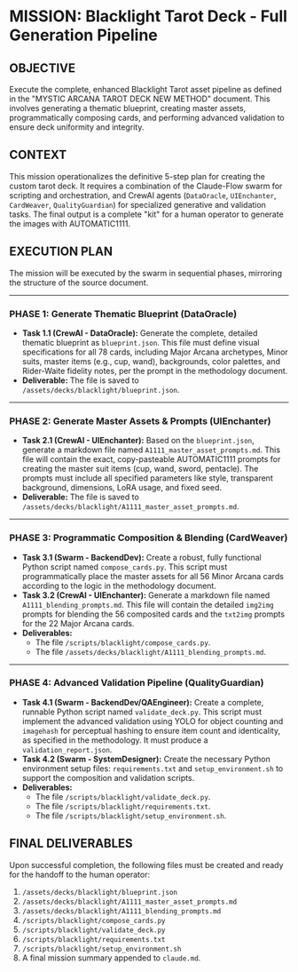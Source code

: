 # MISSION: Blacklight Tarot Deck - Full Generation Pipeline

## OBJECTIVE

Execute the complete, enhanced Blacklight Tarot asset pipeline as defined in the "MYSTIC ARCANA TAROT DECK NEW METHOD" document. This involves generating a thematic blueprint, creating master assets, programmatically composing cards, and performing advanced validation to ensure deck uniformity and integrity.

## CONTEXT

This mission operationalizes the definitive 5-step plan for creating the custom tarot deck. It requires a combination of the Claude-Flow swarm for scripting and orchestration, and CrewAI agents (`DataOracle`, `UIEnchanter`, `CardWeaver`, `QualityGuardian`) for specialized generative and validation tasks. The final output is a complete "kit" for a human operator to generate the images with AUTOMATIC1111.

## EXECUTION PLAN

The mission will be executed by the swarm in sequential phases, mirroring the structure of the source document.

---

### PHASE 1: Generate Thematic Blueprint (DataOracle)

- **Task 1.1 (CrewAI - DataOracle):** Generate the complete, detailed thematic blueprint as `blueprint.json`. This file must define visual specifications for all 78 cards, including Major Arcana archetypes, Minor suits, master items (e.g., cup, wand), backgrounds, color palettes, and Rider-Waite fidelity notes, per the prompt in the methodology document.
- **Deliverable:** The file is saved to `/assets/decks/blacklight/blueprint.json`.

---

### PHASE 2: Generate Master Assets & Prompts (UIEnchanter)

- **Task 2.1 (CrewAI - UIEnchanter):** Based on the `blueprint.json`, generate a markdown file named `A1111_master_asset_prompts.md`. This file will contain the exact, copy-pasteable AUTOMATIC1111 prompts for creating the master suit items (cup, wand, sword, pentacle). The prompts must include all specified parameters like style, transparent background, dimensions, LoRA usage, and fixed seed.
- **Deliverable:** The file is saved to `/assets/decks/blacklight/A1111_master_asset_prompts.md`.

---

### PHASE 3: Programmatic Composition & Blending (CardWeaver)

- **Task 3.1 (Swarm - BackendDev):** Create a robust, fully functional Python script named `compose_cards.py`. This script must programmatically place the master assets for all 56 Minor Arcana cards according to the logic in the methodology document.
- **Task 3.2 (CrewAI - UIEnchanter):** Generate a markdown file named `A1111_blending_prompts.md`. This file will contain the detailed `img2img` prompts for blending the 56 composited cards and the `txt2img` prompts for the 22 Major Arcana cards.
- **Deliverables:**
  - The file `/scripts/blacklight/compose_cards.py`.
  - The file `/assets/decks/blacklight/A1111_blending_prompts.md`.

---

### PHASE 4: Advanced Validation Pipeline (QualityGuardian)

- **Task 4.1 (Swarm - BackendDev/QAEngineer):** Create a complete, runnable Python script named `validate_deck.py`. This script must implement the advanced validation using YOLO for object counting and `imagehash` for perceptual hashing to ensure item count and identicality, as specified in the methodology. It must produce a `validation_report.json`.
- **Task 4.2 (Swarm - SystemDesigner):** Create the necessary Python environment setup files: `requirements.txt` and `setup_environment.sh` to support the composition and validation scripts.
- **Deliverables:**
  - The file `/scripts/blacklight/validate_deck.py`.
  - The file `/scripts/blacklight/requirements.txt`.
  - The file `/scripts/blacklight/setup_environment.sh`.

## FINAL DELIVERABLES

Upon successful completion, the following files must be created and ready for the handoff to the human operator:

1. `/assets/decks/blacklight/blueprint.json`
2. `/assets/decks/blacklight/A1111_master_asset_prompts.md`
3. `/assets/decks/blacklight/A1111_blending_prompts.md`
4. `/scripts/blacklight/compose_cards.py`
5. `/scripts/blacklight/validate_deck.py`
6. `/scripts/blacklight/requirements.txt`
7. `/scripts/blacklight/setup_environment.sh`
8. A final mission summary appended to `claude.md`.
